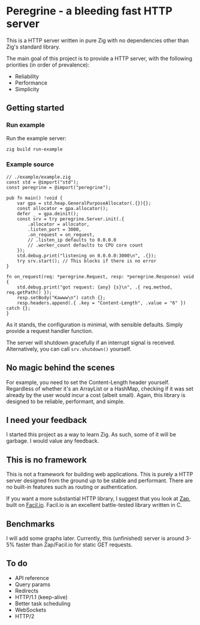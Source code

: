 # Peregrine - a bleeding fast HTTP server
This is a HTTP server written in pure Zig with no dependencies other than Zig's standard library.

The main goal of this project is to provide a HTTP server, with the following priorities (in order of prevalence):
- Reliability
- Performance
- Simplicity

## Getting started

### Run example
Run the example server:
```bash
zig build run-example
```

### Example source
```zig
// ./example/example.zig
const std = @import("std");
const peregrine = @import("peregrine");

pub fn main() !void {
    var gpa = std.heap.GeneralPurposeAllocator(.{}){};
    const allocator = gpa.allocator();
    defer _ = gpa.deinit();
    const srv = try peregrine.Server.init(.{
        .allocator = allocator,
        .listen_port = 3000,
        .on_request = on_request,
        // .listen_ip defaults to 0.0.0.0
        // .worker_count defaults to CPU core count
    });
    std.debug.print("listening on 0.0.0.0:3000\n", .{});
    try srv.start(); // This blocks if there is no error
}

fn on_request(req: *peregrine.Request, resp: *peregrine.Response) void {
    std.debug.print("got request: {any} {s}\n", .{ req.method, req.getPath() });
    resp.setBody("Kawww\n") catch {};
    resp.headers.append(.{ .key = "Content-Length", .value = "6" }) catch {};
}
```

As it stands, the configuration is minimal, with sensible defaults. Simply provide a request handler function.

The server will shutdown gracefully if an interrupt signal is received. Alternatively, you can call `srv.shutdown()` yourself.

## No magic behind the scenes
For example, you need to set the Content-Length header yourself. Regardless of whether it's an ArrayList or a HashMap, checking if it was set already by the user would incur a cost (albeit small). Again, this library is designed to be reliable, performant, and simple.

## I need your feedback
I started this project as a way to learn Zig. As such, some of it will be garbage. I would value any feedback.

## This is no framework
This is not a framework for building web applications. This is purely a HTTP server designed from the ground up to be stable and performant. There are no built-in features such as routing or authentication.

If you want a more substantial HTTP library, I suggest that you look at [Zap](https://github.com/zigzap/zap), built on [Facil.io](http://facil.io). Facil.io is an excellent battle-tested library written in C.

## Benchmarks
I will add some graphs later. Currently, this (unfinished) server is around 3-5% faster than Zap/Facil.io for static GET requests.

## To do
- API reference
- Query params
- Redirects
- HTTP/1.1 (keep-alive)
- Better task scheduling
- WebSockets
- HTTP/2
